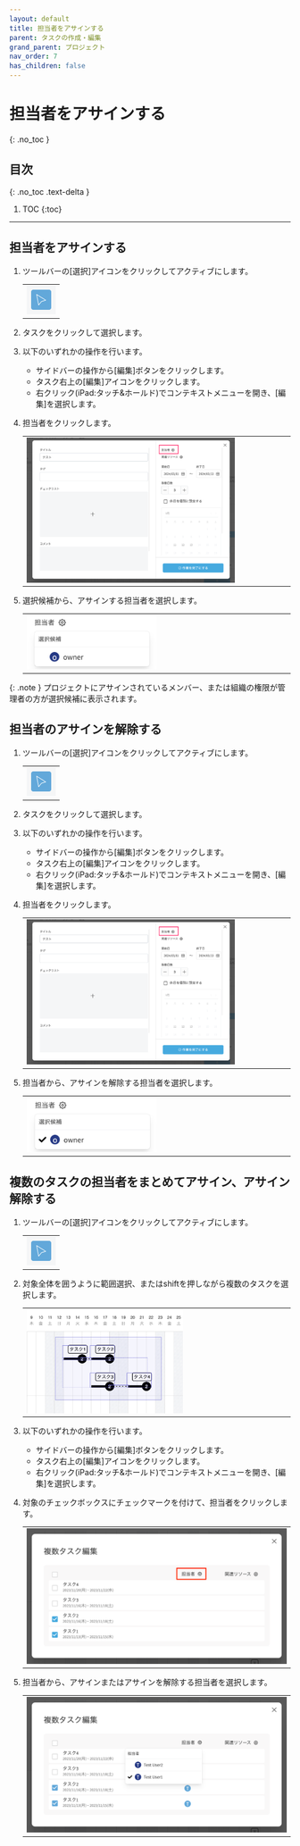 ```yaml
---
layout: default
title: 担当者をアサインする
parent: タスクの作成・編集
grand_parent: プロジェクト
nav_order: 7
has_children: false
---
```


# 担当者をアサインする
{: .no_toc }

## 目次
{: .no_toc .text-delta }

1. TOC
{:toc}

---

## 担当者をアサインする

1. ツールバーの[選択]アイコンをクリックしてアクティブにします。

   <table><tr><td>
   <img src="/assets/images/activetool-selection.png" width="52px">
   </td></tr></table>
 
2. タスクをクリックして選択します。
3. 以下のいずれかの操作を行います。
    - サイドバーの操作から[編集]ボタンをクリックします。
    - タスク右上の[編集]アイコンをクリックします。
    - 右クリック(iPad:タッチ&ホールド)でコンテキストメニューを開き、[編集]を選択します。

4. 担当者をクリックします。

   <table><tr><td>
   <img src="/assets/images/projects/task/assign-users/1.png" width="80%">
   </td></tr></table>

5. 選択候補から、アサインする担当者を選択します。

   <table><tr><td>
   <img src="/assets/images/projects/task/assign-users/2.png" width="50%">
   </td></tr></table>

{: .note }
プロジェクトにアサインされているメンバー、または組織の権限が管理者の方が選択候補に表示されます。

## 担当者のアサインを解除する

1. ツールバーの[選択]アイコンをクリックしてアクティブにします。

   <table><tr><td>
   <img src="/assets/images/activetool-selection.png" width="52px">
   </td></tr></table>

2. タスクをクリックして選択します。
3. 以下のいずれかの操作を行います。
    - サイドバーの操作から[編集]ボタンをクリックします。
    - タスク右上の[編集]アイコンをクリックします。
    - 右クリック(iPad:タッチ&ホールド)でコンテキストメニューを開き、[編集]を選択します。

4. 担当者をクリックします。

   <table><tr><td>
   <img src="/assets/images/projects/task/assign-users/1.png" width="80%">
   </td></tr></table>

5. 担当者から、アサインを解除する担当者を選択します。

   <table><tr><td>
   <img src="/assets/images/projects/task/assign-users/3.png" width="50%">
   </td></tr></table>

## 複数のタスクの担当者をまとめてアサイン、アサイン解除する

1. ツールバーの[選択]アイコンをクリックしてアクティブにします。

   <table><tr><td>
   <img src="/assets/images/activetool-selection.png" width="52px">
   </td></tr></table>

2. 対象全体を囲うように範囲選択、またはshiftを押しながら複数のタスクを選択します。

   <table><tr><td>
   <img src="/assets/images/projects/task/assign-users/4.png" width="60%">
   </td></tr></table>

3. 以下のいずれかの操作を行います。
    - サイドバーの操作から[編集]ボタンをクリックします。
    - タスク右上の[編集]アイコンをクリックします。
    - 右クリック(iPad:タッチ&ホールド)でコンテキストメニューを開き、[編集]を選択します。

4. 対象のチェックボックスにチェックマークを付けて、担当者をクリックします。

   <table><tr><td>
   <img src="/assets/images/projects/task/assign-users/5.png" width="100%">
   </td></tr></table>

5. 担当者から、アサインまたはアサインを解除する担当者を選択します。

   <table><tr><td>
   <img src="/assets/images/projects/task/assign-users/6.png" width="100%">
   </td></tr></table>

